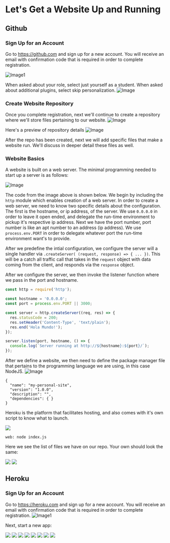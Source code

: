 # Let's Get a Website Up and Running

## Github
### Sign Up for an Account
Go to https://github.com and sign up for a new account. You will receive an email with confirmation code that is required in order to complete registration.

![Image1](https://raw.githubusercontent.com/build-a-website/my-personal-site/main/tutorials/01-Getting-Started/images/00-github-signup.png)

When asked about your role, select just yourself as a student. When asked about additional plugins, select skip personalization.
![Image](https://raw.githubusercontent.com/build-a-website/my-personal-site/main/tutorials/01-Getting-Started/images/01-github-questions.png)

### Create Website Repository
Once you complete registration, next we'll continue to create a repository where we'll store files pertaining to our website.
![Image](https://raw.githubusercontent.com/build-a-website/my-personal-site/main/tutorials/01-Getting-Started/images/02-github-new-repo.png)

Here's a preview of repository details
![Image](https://raw.githubusercontent.com/build-a-website/my-personal-site/main/tutorials/01-Getting-Started/images/03-github-new-repo-preview.png)

After the repo has been created, next we will add specific files that make a website run. We'll discuss in deeper detail these files as well.

### Website Basics
A website is built on a web server. The minimal programming needed to start up a server is as follows:

![Image](https://raw.githubusercontent.com/build-a-website/my-personal-site/main/tutorials/01-Getting-Started/images/05-github-index.png)

The code from the image above is shown below. We begin by including the `http` module which enables creation of a web server. In order to create a web server, we need to know two specific details about the configuration. The first is the hostname, or ip address, of the server. We use `0.0.0.0` in order to leave it open ended, and delegate the run-time environment to pickup it's respective ip address. Next we have the port number, port number is like an apt number to an address (ip address). We use `process.env.PORT` in order to delegate whatever port the run-time environment want's to provide.

After we predefine the intial configuration, we configure the server will a single handler via `.createServer( (request, response) => { ... })`. This will be a catch all traffic call that takes in the `request` object with data coming from the client, and responds via the `response` object.

After we configure the server, we then invoke the listener function where we pass in the port and hostname.
```javascript
const http = require('http');

const hostname = '0.0.0.0';
const port = process.env.PORT || 3000;

const server = http.createServer((req, res) => {
  res.statusCode = 200;
  res.setHeader('Content-Type', 'text/plain');
  res.end('Hola Mundo!');
});

server.listen(port, hostname, () => {
  console.log(`Server running at http://${hostname}:${port}/`);
});
```

After we define a website, we then need to define the package manager file that pertains to the programming language we are using, in this case NodeJS.
![Image](https://raw.githubusercontent.com/build-a-website/my-personal-site/main/tutorials/01-Getting-Started/images/05-github-package.png)

```
{
  "name": "my-personal-site",
  "version": "1.0.0",
  "description": "",
  "dependencies": { }
}
```

Heroku is the platform that facilitates hosting, and also comes with it's own script to know what to launch.

<img src="https://raw.githubusercontent.com/build-a-website/my-personal-site/main/tutorials/01-Getting-Started/images/05-github-procfile.png" />


```
web: node index.js

```

Here we see the list of files we have on our repo. Your own should look the same:

<img src="https://raw.githubusercontent.com/build-a-website/my-personal-site/main/tutorials/01-Getting-Started/images/05-github-repo-files.png" />


<img src="https://raw.githubusercontent.com/build-a-website/my-personal-site/main/tutorials/01-Getting-Started/images/06-heroku-signup.png" />

## Heroku
### Sign Up for an Account
Go to https://heroku.com and sign up for a new account. You will receive an email with confirmation code that is required in order to complete registration.
![Image1](https://raw.githubusercontent.com/build-a-website/my-personal-site/main/tutorials/01-Getting-Started/images/07-heroku-signup.png)

Next, start a new app:

<img src="https://raw.githubusercontent.com/build-a-website/my-personal-site/main/tutorials/01-Getting-Started/images/07-heroku-new-app.png" />

<img src="https://raw.githubusercontent.com/build-a-website/my-personal-site/main/tutorials/01-Getting-Started/images/08-heroku-new-app-review.png" />


<img src="https://raw.githubusercontent.com/build-a-website/my-personal-site/main/tutorials/01-Getting-Started/images/09-heroku-deployment-github.png" />

<img src="https://raw.githubusercontent.com/build-a-website/my-personal-site/main/tutorials/01-Getting-Started/images/10-authorize-heroku-to-your-github.png" />

<img src="https://raw.githubusercontent.com/build-a-website/my-personal-site/main/tutorials/01-Getting-Started/images/11-search-your-repo-in-github-and-connect.png" />


<img src="https://raw.githubusercontent.com/build-a-website/my-personal-site/main/tutorials/01-Getting-Started/images/12-auto-manual-deploy.png" />

<img src="https://raw.githubusercontent.com/build-a-website/my-personal-site/main/tutorials/01-Getting-Started/images/13-deploy-successful.png" />

<img src="https://raw.githubusercontent.com/build-a-website/my-personal-site/main/tutorials/01-Getting-Started/images/14-heroku-app-preview.png" />
